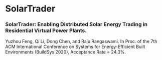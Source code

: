 # SolarTrader

### SolarTrader: Enabling Distributed Solar Energy Trading in Residential Virtual Power Plants.
Yuzhou Feng, Qi Li, Dong Chen, and Raju Rangaswami.
In Proc. of the 7th ACM International Conference on Systems for Energy-Efficient Built Environments (BuildSys 2020), Acceptance Rate = 24.3%.
